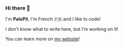 ### Hi there 👋

I'm **PaloPil**, I'm French 🇫🇷 and I like to code!

I don't know what to write here, but I'm working on it!

You can learn more on [my website](https://palopil.fr)!

<!--
**PaloPil/PaloPil** is a ✨ _special_ ✨ repository because its `README.md` (this file) appears on your GitHub profile.

Here are some ideas to get you started:

- 🔭 I’m currently working on ...
- 🌱 I’m currently learning ...
- 👯 I’m looking to collaborate on ...
- 🤔 I’m looking for help with ...
- 💬 Ask me about ...
- 📫 How to reach me: ...
- 😄 Pronouns: ...
- ⚡ Fun fact: ...
-->
